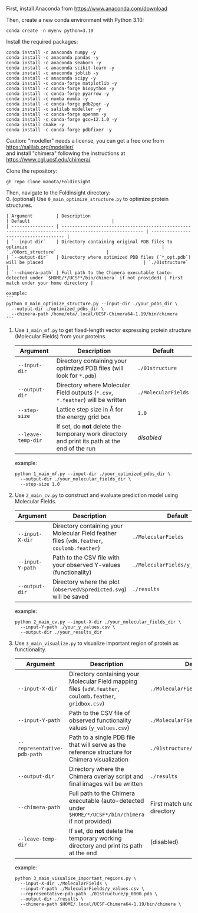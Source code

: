 First, install Anaconda from https://www.anaconda.com/download

Then, create a new conda environment with Python 3.10:
```
conda create -n myenv python=3.10
```

Install the required packages:
```
conda install -c anaconda numpy -y
conda install -c anaconda pandas -y
conda install -c anaconda seaborn -y
conda install -c anaconda scikit-learn -y
conda install -c anaconda joblib -y
conda install -c anaconda scipy -y
conda install -c conda-forge matplotlib -y
conda install -c conda-forge biopython -y
conda install -c conda-forge pyarrow -y
conda install -c numba numba -y
conda install -c conda-forge pdb2pqr -y
conda install -c salilab modeller -y
conda install -c conda-forge openmm -y
conda install -c conda-forge gcc=12.1.0 -y
conda install cmake -y
conda install -c conda-forge pdbfixer -y
```
Caution: "modeller" needs a license, you can get a free one from https://salilab.org/modeller/ <br>
and install "chimera" following the instructions at https://www.cgl.ucsf.edu/chimera/ <br>

Clone the repository:
```
gh repo clone manota/Foldinsight
```

Then, navigate to the Foldinsight directory:<br>
0. (optional) Use `0_main_optimize_structure.py` to optimize protein structures.
    
    | Argument         | Description                                                                                           | Default                               |
    | ---------------- | ----------------------------------------------------------------------------------------------------- | ------------------------------------- |
    | `--input-dir`    | Directory containing original PDB files to optimize                                                   | `./00ori_structure`                   |
    | `--output-dir`   | Directory where optimized PDB files (`*_opt.pdb`) will be placed                                      | `./01structure`                       |
    | `--chimera-path` | Full path to the Chimera executable (auto-detected under `$HOME/*/UCSF*/bin/chimera` if not provided) | First match under your home directory |
    
    example:
    ```
    python 0_main_optimize_structure.py --input-dir ./your_pdbs_dir \
      --output-dir ./optimized_pdbs_dir \
      --chimera-path /home/ota/.local/UCSF-Chimera64-1.19/bin/chimera
    ```

1. Use `1_main_mf.py` to get fixed-length vector expressing protein structure (Molecular Fields) from your proteins.

    | Argument           | Description                                                                                     | Default             |
    | ------------------ | ----------------------------------------------------------------------------------------------- | ------------------- |
    | `--input-dir`      | Directory containing your optimized PDB files (will look for `*.pdb`)                           | `./01structure`     |
    | `--output-dir`     | Directory where Molecular Field outputs (`*.csv`, `*.feather`) will be written                  | `./MolecularFields` |
    | `--step-size`      | Lattice step size in Å for the energy grid box                                                  | `1.0`               |
    | `--leave-temp-dir` | If set, do **not** delete the temporary work directory and print its path at the end of the run | *disabled*          |
    example:
    ```
    python 1_main_mf.py --input-dir ./your_optimized_pdbs_dir \
      --output-dir ./your_molecular_fields_dir \
      --step-size 1.0
    ```
2. Use `2_main_cv.py` to construct and evaluate prediction model using Molecular Fields.
    
    | Argument         | Description                                                                                | Default                          |
    | ---------------- | ------------------------------------------------------------------------------------------ | -------------------------------- |
    | `--input-X-dir`  | Directory containing your Molecular Field feather files (`vdW.feather`, `coulomb.feather`) | `./MolecularFields`              |
    | `--input-Y-path` | Path to the CSV file with your observed Y-values (functionality)                           | `./MolecularFields/y_values.csv` |
    | `--output-dir`   | Directory where the plot (`observedVSpredicted.svg`) will be saved                         | `./results`                      |
    example:
    ```
    python 2_main_cv.py --input-X-dir ./your_molecular_fields_dir \
      --input-Y-path ./your_y_values.csv \
      --output-dir ./your_results_dir
    ```
3. Use `3_main_visualize.py` to visualize important region of protein as functionality.
    
    | Argument                    | Description                                                                                               | Default                               |
    | --------------------------- | --------------------------------------------------------------------------------------------------------- | ------------------------------------- |
    | `--input-X-dir`             | Directory containing your Molecular Field mapping files (`vdW.feather`, `coulomb.feather`, `gridbox.csv`) | `./MolecularFields`                   |
    | `--input-Y-path`            | Path to the CSV file of observed functionality values (`y_values.csv`)                                    | `./MolecularFields/y_values.csv`      |
    | `--representative-pdb-path` | Path to a single PDB file that will serve as the reference structure for Chimera visualization            | `./01structure/p_0000.pdb`            |
    | `--output-dir`              | Directory where the Chimera overlay script and final images will be written                               | `./results`                           |
    | `--chimera-path`            | Full path to the Chimera executable (auto-detected under `$HOME/*/UCSF*/bin/chimera` if not provided)     | First match under your home directory |
    | `--leave-temp-dir`          | If set, do **not** delete the temporary working directory and print its path at the end                   | (disabled)                            |
    example:
    ```
    python 3_main_visualize_important_regions.py \
      --input-X-dir ./MolecularFields \
      --input-Y-path ./MolecularFields/y_values.csv \
      --representative-pdb-path ./01structure/p_0000.pdb \
      --output-dir ./results \
      --chimera-path $HOME/.local/UCSF-Chimera64-1.19/bin/chimera \
    ```

